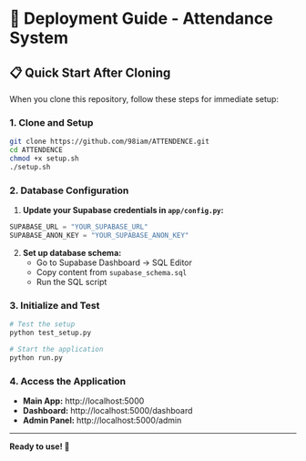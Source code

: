 # 🚀 Deployment Guide - Attendance System

## 📋 Quick Start After Cloning

When you clone this repository, follow these steps for immediate setup:

### 1. Clone and Setup
```bash
git clone https://github.com/98iam/ATTENDENCE.git
cd ATTENDENCE
chmod +x setup.sh
./setup.sh
```

### 2. Database Configuration
1. **Update your Supabase credentials in `app/config.py`:**
```python
SUPABASE_URL = "YOUR_SUPABASE_URL"
SUPABASE_ANON_KEY = "YOUR_SUPABASE_ANON_KEY"
```

2. **Set up database schema:**
   - Go to Supabase Dashboard → SQL Editor
   - Copy content from `supabase_schema.sql`
   - Run the SQL script

### 3. Initialize and Test
```bash
# Test the setup
python test_setup.py

# Start the application
python run.py
```

### 4. Access the Application
- **Main App:** http://localhost:5000
- **Dashboard:** http://localhost:5000/dashboard
- **Admin Panel:** http://localhost:5000/admin

---

**Ready to use! 🚀**